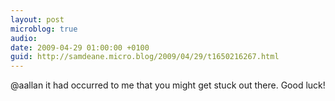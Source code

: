 ```yaml
---
layout: post
microblog: true
audio: 
date: 2009-04-29 01:00:00 +0100
guid: http://samdeane.micro.blog/2009/04/29/t1650216267.html
---
```

@aallan it had occurred to me that you might get stuck out there. Good luck!
